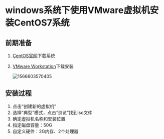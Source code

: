 # windows系统下使用VMware虚拟机安装CentOS7系统

## 前期准备

1. [CentOS官网](https://www.centos.org/download/)下载系统

2. [VMware Workstation](https://www.nocmd.com/740.html)下载安装

   ![1566603570405](C:\Users\WANGYU~1\AppData\Local\Temp\1566603570405.png)

## 安装过程

1. 点击“创建新的虚拟机”
2. 选择“典型”模式，点击“浏览”找到iso文件
3. 确定虚拟机名称和安装位置
4. 指定磁盘容量：50G
5. 自定义硬件：2G内存、2个处理器